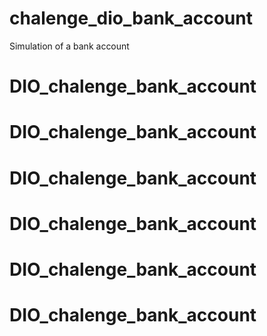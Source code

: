 # chalenge_dio_bank_account
Simulation of a bank account
# DIO_chalenge_bank_account
# DIO_chalenge_bank_account
# DIO_chalenge_bank_account
# DIO_chalenge_bank_account
# DIO_chalenge_bank_account
# DIO_chalenge_bank_account
